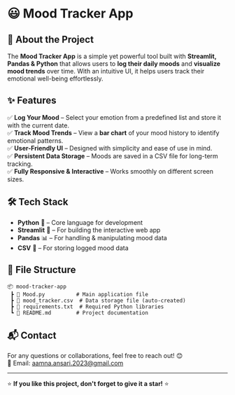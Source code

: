 # 😃 Mood Tracker App

## 📌 About the Project
The **Mood Tracker App** is a simple yet powerful tool built with **Streamlit, Pandas & Python** that allows users to **log their daily moods** and **visualize mood trends** over time. With an intuitive UI, it helps users track their emotional well-being effortlessly.

## ✨ Features
✅ **Log Your Mood** – Select your emotion from a predefined list and store it with the current date.  
✅ **Track Mood Trends** – View a **bar chart** of your mood history to identify emotional patterns.  
✅ **User-Friendly UI** – Designed with simplicity and ease of use in mind.  
✅ **Persistent Data Storage** – Moods are saved in a CSV file for long-term tracking.  
✅ **Fully Responsive & Interactive** – Works smoothly on different screen sizes.

## 🛠️ Tech Stack
- **Python** 🐍 – Core language for development  
- **Streamlit** 🎨 – For building the interactive web app  
- **Pandas** 📊 – For handling & manipulating mood data  
- **CSV** 📂 – For storing logged mood data  


## 📂 File Structure
```
📦 mood-tracker-app
 ┣ 📜 Mood.py          # Main application file
 ┣ 📜 mood_tracker.csv  # Data storage file (auto-created)
 ┣ 📜 requirements.txt  # Required Python libraries
 ┗ 📜 README.md        # Project documentation
```

## 📬 Contact
For any questions or collaborations, feel free to reach out! 😊  
📧 Email: aamna.ansari.2023@gmail.com

---
⭐ **If you like this project, don't forget to give it a star!** ⭐
